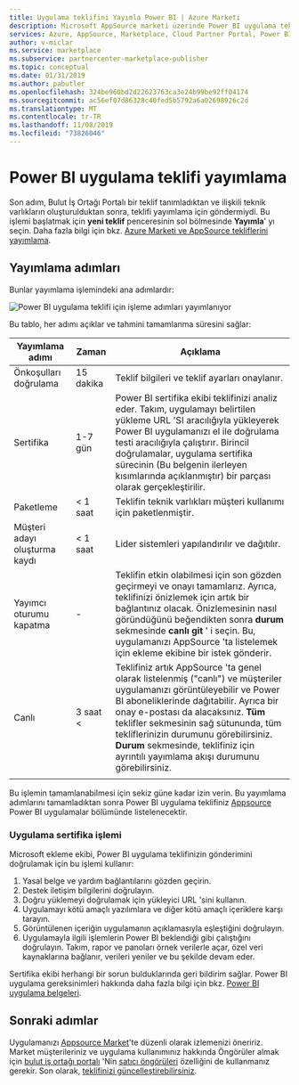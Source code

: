 ```yaml
---
title: Uygulama teklifini Yayımla Power BI | Azure Marketi
description: Microsoft AppSource marketi üzerinde Power BI uygulama teklifi yayımlayın.
services: Azure, AppSource, Marketplace, Cloud Partner Portal, Power BI
author: v-miclar
ms.service: marketplace
ms.subservice: partnercenter-marketplace-publisher
ms.topic: conceptual
ms.date: 01/31/2019
ms.author: pabutler
ms.openlocfilehash: 324be960bd2d22623763ca3e24b99be92ff04174
ms.sourcegitcommit: ac56ef07d86328c40fed5b5792a6a02698926c2d
ms.translationtype: MT
ms.contentlocale: tr-TR
ms.lasthandoff: 11/08/2019
ms.locfileid: "73826046"
---
```

# <a name="publish-a-power-bi-app-offer"></a>Power BI uygulama teklifi yayımlama

Son adım, Bulut İş Ortağı Portalı bir teklif tanımladıktan ve ilişkili teknik varlıkların oluşturulduktan sonra, teklifi yayımlama için göndermiydi. Bu işlemi başlatmak için **yeni teklif** penceresinin sol bölmesinde **Yayımla**' yı seçin. Daha fazla bilgi için bkz. [Azure Marketi ve AppSource tekliflerini yayımlama](../manage-offers/cpp-publish-offer.md).


## <a name="publishing-steps"></a>Yayımlama adımları

Bunlar yayımlama işlemindeki ana adımlardır:

![Power BI uygulama teklifi için işleme adımları yayımlanıyor](./media/publishing-process-steps.png)

Bu tablo, her adımı açıklar ve tahmini tamamlanma süresini sağlar:

|   Yayımlama adımı            |   Zaman     |   Açıklama                                                                  |
| --------------------         |------------| ----------------                                                               |
| Önkoşulları doğrulama       | 15 dakika     | Teklif bilgileri ve teklif ayarları onaylanır.                            |
| Sertifika                | 1-7 gün   | Power BI sertifika ekibi teklifinizi analiz eder. Takım, uygulamayı belirtilen yükleme URL 'SI aracılığıyla yükleyerek Power BI uygulamanızı el ile doğrulama testi aracılığıyla çalıştırır. Birincil doğrulamalar, uygulama sertifika sürecinin (Bu belgenin ilerleyen kısımlarında açıklanmıştır) bir parçası olarak gerçekleştirilir.         |
| Paketleme                    | \< 1 saat  | Teklifin teknik varlıkları müşteri kullanımı için paketlenmiştir.                        |
| Müşteri adayı oluşturma kaydı | \< 1 saat  | Lider sistemleri yapılandırılır ve dağıtılır.                                      |
| Yayımcı oturumu kapatma            | \-         | Teklifin etkin olabilmesi için son gözden geçirmeyi ve onayı tamamlarız. Ayrıca, teklifinizi önizlemek için artık bir bağlantınız olacak. Önizlemesinin nasıl göründüğünü beğendikten sonra **durum** sekmesinde **canlı git** ' i seçin. Bu, uygulamanızı AppSource 'ta listelemek için ekleme ekibine bir istek gönderir.    |
| Canlı                         | 3 saat \< | Teklifiniz artık AppSource 'ta genel olarak listelenmiş ("canlı") ve müşteriler uygulamanızı görüntüleyebilir ve Power BI aboneliklerinde dağıtabilir. Ayrıca bir onay e-postası da alacaksınız. **Tüm** teklifler sekmesinin sağ sütununda, tüm tekliflerinizin durumunu görebilirsiniz. **Durum** sekmesinde, teklifiniz için ayrıntılı yayımlama akışı durumunu görebilirsiniz. |
|   |   |

Bu işlemin tamamlanabilmesi için sekiz güne kadar izin verin. Bu yayımlama adımlarını tamamladıktan sonra Power BI uygulama teklifiniz [Appsource](https://appsource.microsoft.com/marketplace/apps?product=power-bi%20) Power BI uygulamalar bölümünde listelenecektir.


### <a name="app-certification-process"></a>Uygulama sertifika işlemi

Microsoft ekleme ekibi, Power BI uygulama teklifinizin gönderimini doğrulamak için bu işlemi kullanır:

1. Yasal belge ve yardım bağlantılarını gözden geçirin.
2. Destek iletişim bilgilerini doğrulayın.
3. Doğru yüklemeyi doğrulamak için yükleyici URL 'sini kullanın.
4. Uygulamayı kötü amaçlı yazılımlara ve diğer kötü amaçlı içeriklere karşı tarayın.
5. Görüntülenen içeriğin uygulamanın açıklamasıyla eşleştiğini doğrulayın.
6. Uygulamayla ilgili işlemlerin Power BI beklendiği gibi çalıştığını doğrulayın. Takım, rapor ve panoları örnek verilerle açar, özel veri kaynaklarına bağlanır, verileri yeniler ve bu şekilde devam eder.

Sertifika ekibi herhangi bir sorun bulduklarında geri bildirim sağlar.  Power BI uygulama gereksinimleri hakkında daha fazla bilgi için bkz. [Power BI uygulama belgeleri](https://go.microsoft.com/fwlink/?linkid=2028636).


## <a name="next-steps"></a>Sonraki adımlar

Uygulamanızı [Appsource Market](https://appsource.microsoft.com)'te düzenli olarak izlemenizi öneririz.  Market müşterileriniz ve uygulama kullanımınız hakkında Öngörüler almak için [bulut iş ortağı portalı](https://cloudpartner.azure.com/#insights) 'Nin [satıcı öngörüleri](../../cloud-partner-portal-orig/si-getting-started.md) özelliğini de kullanmanız gerekir. Son olarak, [teklifinizi güncelleştirebilirsiniz](./cpp-update-existing-offer.md).
